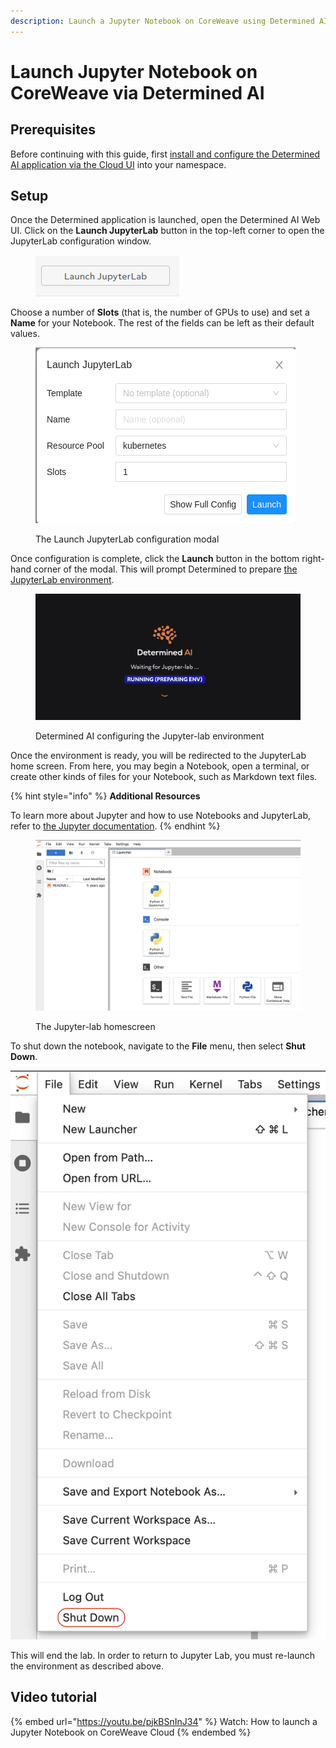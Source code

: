```yaml
---
description: Launch a Jupyter Notebook on CoreWeave using Determined AI
---
```


# Launch Jupyter Notebook on CoreWeave via Determined AI

## Prerequisites

Before continuing with this guide, first [install and configure the Determined AI application via the Cloud UI](install-determined-ai.md) into your namespace.

## Setup

Once the Determined application is launched, open the Determined AI Web UI. Click on the **Launch JupyterLab** button in the top-left corner to open the JupyterLab configuration window.

<figure><img src="../../../.gitbook/assets/Screenshot from 2022-12-15 10-58-02.png" alt="Screenshot of &#x22;Launch Jupyter&#x22; button"><figcaption></figcaption></figure>

Choose a number of **Slots** (that is, the number of GPUs to use) and set a **Name** for your Notebook. The rest of the fields can be left as their default values.

<figure><img src="../../../.gitbook/assets/Screenshot from 2022-12-15 10-59-08.png" alt="Screenshot of The Launch JupyterLab configuration modal"><figcaption><p>The Launch JupyterLab configuration modal</p></figcaption></figure>

Once configuration is complete, click the **Launch** button in the bottom right-hand corner of the modal. This will prompt Determined to prepare [the JupyterLab environment](https://towardsdatascience.com/how-to-setup-your-jupyterlab-project-environment-74909dade29b).

<figure><img src="../../../.gitbook/assets/image (2) (7).png" alt="Determined AI configuring the Jupyter-lab environment"><figcaption><p>Determined AI configuring the Jupyter-lab environment</p></figcaption></figure>

Once the environment is ready, you will be redirected to the JupyterLab home screen. From here, you may begin a Notebook, open a terminal, or create other kinds of files for your Notebook, such as Markdown text files.

{% hint style="info" %}
**Additional Resources**

To learn more about Jupyter and how to use Notebooks and JupyterLab, refer to [the Jupyter documentation](https://docs.jupyter.org/en/latest/).
{% endhint %}

<figure><img src="../../../.gitbook/assets/image (12) (2).png" alt="The Jupyter-lab homescreen"><figcaption><p>The Jupyter-lab homescreen</p></figcaption></figure>

To shut down the notebook, navigate to the **File** menu, then select **Shut Down**.

![The file -> shutdown menu](<../../../.gitbook/assets/image (11) (3).png>)

This will end the lab. In order to return to Jupyter Lab, you must re-launch the environment as described above.

## Video tutorial

{% embed url="https://youtu.be/pjkBSnInJ34" %}
Watch: How to launch a Jupyter Notebook on CoreWeave Cloud
{% endembed %}
